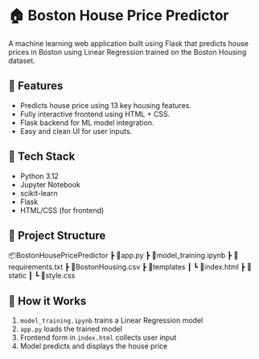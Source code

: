 # 🏠 Boston House Price Predictor

A machine learning web application built using Flask that predicts house prices in Boston using Linear Regression trained on the Boston Housing dataset.

## 🚀 Features
- Predicts house price using 13 key housing features.
- Fully interactive frontend using HTML + CSS.
- Flask backend for ML model integration.
- Easy and clean UI for user inputs.

## 🔧 Tech Stack
- Python 3.12
- Jupyter Notebook
- scikit-learn
- Flask
- HTML/CSS (for frontend)

## 📁 Project Structure
📦BostonHousePricePredictor
┣ 📜app.py
┣ 📜model_training.ipynb
┣ 📜requirements.txt
┣ 📜BostonHousing.csv
┣ 📂templates
┃ ┗ 📜index.html
┣ 📂static
┃ ┗ 📜style.css

## 🧠 How it Works
1. `model_training.ipynb` trains a Linear Regression model
2. `app.py` loads the trained model
3. Frontend form in `index.html` collects user input
4. Model predicts and displays the house price

